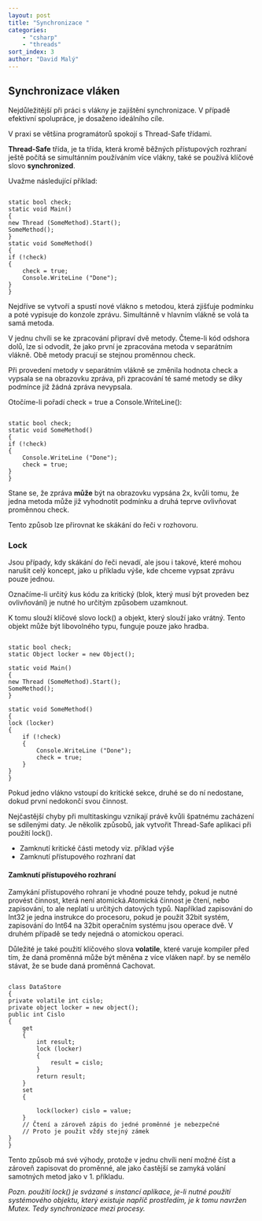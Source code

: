 ```yaml
---
layout: post
title: "Synchronizace "
categories:
    - "csharp"
    - "threads"
sort_index: 3
author: "David Malý"
--- 
```



## Synchronizace vláken


Nejdůležitější při práci s vlákny je zajištění synchronizace. V případě efektivní spolupráce, je dosaženo ideálního cíle.



V praxi se většina programátorů spokojí s Thread-Safe třídami.

**Thread-Safe** třída, je ta třída, která kromě běžných přístupových rozhraní ještě počítá se simultánním používáním více vlákny, také se používá klíčové slovo **synchronized**.





Uvažme následující příklad:


```

static bool check;
static void Main()
{new Thread (SomeMethod).Start();SomeMethod();
}
static void SomeMethod()
{if (!check){	check = true;	Console.WriteLine ("Done"); }
}

```


Nejdříve se vytvoří a spustí nové vlákno s metodou, která zjišťuje podmínku a poté vypisuje do konzole zprávu. Simultánně v hlavním vlákně se volá ta samá metoda.



V jednu chvíli se ke zpracování připraví dvě metody. Čteme-li kód odshora dolů, lze si odvodit, že jako první je zpracována metoda v separátním vlákně.
Obě metody pracují se stejnou proměnnou check.



Při provedení metody v separátním vlákně se změnila hodnota check a vypsala se na obrazovku zpráva, při zpracování té samé metody se díky podmínce již žádná zpráva nevypsala.



Otočíme-li pořadí check = true a Console.WriteLine():


```

static bool check;
static void SomeMethod()
{if (!check){	Console.WriteLine ("Done"); 	check = true;}
}

```


Stane se, že zpráva **může** být na obrazovku vypsána 2x, kvůli tomu, že jedna metoda může již vyhodnotit podmínku a druhá teprve ovlivňovat proměnnou check.



Tento způsob lze přirovnat ke skákání do řeči v rozhovoru.


### Lock


Jsou případy, kdy skákání do řeči nevadí, ale jsou i takové, které mohou narušit celý koncept, jako u příkladu výše, kde chceme vypsat zprávu pouze jednou.



Označíme-li určitý kus kódu za kritický (blok, který musí být proveden bez ovlivňování) je nutné ho určitým způsobem uzamknout.



K tomu slouží klíčové slovo lock() a objekt, který slouží jako vrátný. Tento objekt může být libovolného typu, funguje pouze jako hradba.


```

static bool check;
static Object locker = new Object();

static void Main()
{new Thread (SomeMethod).Start();SomeMethod();
}

static void SomeMethod()
{lock (locker){	if (!check)	{ 		Console.WriteLine ("Done");		check = true; 	}}
}

```


Pokud jedno vlákno vstoupí do kritické sekce, druhé se do ní nedostane, dokud první nedokončí svou činnost.



Nejčastější chyby při multitaskingu vznikají právě kvůli špatnému zacházení se sdílenými daty. Je několik způsobů, jak vytvořit Thread-Safe aplikaci při použití lock().


- Zamknutí kritické části metody viz. příklad výše
- Zamknutí přístupového rozhraní dat


#### Zamknutí přístupového rozhraní


Zamykání přístupového rohraní je vhodné pouze tehdy, pokud je nutné provést činnost, která není atomická.Atomická činnost je čtení, nebo zapisování, to ale neplatí u určitých datových typů.
Například zapisování do Int32 je jedna instrukce do procesoru, pokud je použit 32bit systém, zapisování do Int64 na 32bit operačním systému jsou operace dvě. V druhém případě se tedy nejedná o atomickou operaci.



Důležité je také použití klíčového slova **volatile**, které varuje kompiler před tím, že daná proměnná může být měněna z více vláken např. by se nemělo stávat, že se bude daná proměnná Cachovat.


```

class DataStore
{private volatile int cislo;private object locker = new object();public int Cislo{	get	{		int result;		lock (locker)		{			result = cislo;		}		return result;	}	set	{	  		lock(locker) cislo = value;	}	// Čtení a zároveň zápis do jedné proměnné je nebezpečné	// Proto je použit vždy stejný zámek}
}

```


Tento způsob má své výhody, protože v jednu chvíli není možné číst a zároveň zapisovat do proměnné, ale jako častější se zamyká volání samotných metod jako v 1. příkladu.

*Pozn. použití lock() je svázané s instancí aplikace, je-li nutné použití systémového objektu, který existuje napříč prostředím, je k tomu navržen Mutex. Tedy synchronizace mezi procesy.*